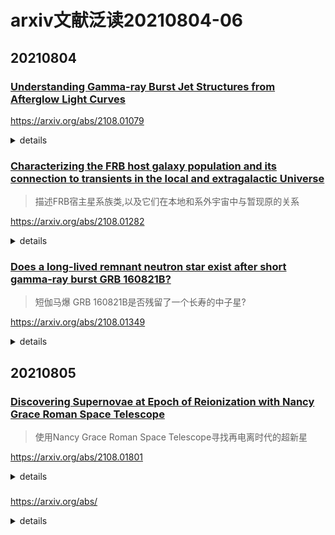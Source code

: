 # arxiv文献泛读20210804-06

## 20210804

### [Understanding Gamma-ray Burst Jet Structures from Afterglow Light Curves](./2108.01079.pdf)

https://arxiv.org/abs/2108.01079

<details>
<summary>details</summary>

Authors: Celia Tandon, Nicole Lloyd-Ronning

Gamma-ray bursts (GRBs), associated with the collapse of massive stars or the collisions of compact objects, are the most luminous events in our universe. However, there is still much to learn about the nature of the relativistic jets launched from the central engines of these objects. We examine how jet structure - that is, the energy and velocity distribution as a function of angle - affects observed GRB afterglow light curves. Using the package afterglowpy, we compute light curves arising from an array of possible jet structures, and present the suite of models that can fit the coincident electromagnetic observations of GW190814 (which is likely due to a background AGN). Our work emphasizes not only the need for broadband spectral and timing data to distinguish among jet structure models, but also the necessity for high resolution radio follow-up to help resolve background sources that may mimic a GRB afterglow. 

- 讨论喷流的结构(能量和速度随角度的分布)如何影响余辉光变曲线
- 使用afterglowpy包,作者计算了在各种可能的喷流结构下的光变曲线, 展示了能够拟合GW190814电磁对应体(可能是一个背景AGN)观测的模型.
- 此研究不仅说明, 为了要区分不同的喷流结构, 还需要宽波段测谱和测光数据; 还说明了需要高分辨率的射电后随观测以分辨可能看起来像GRB余辉的背景源

Q:
- 什么是能量随角度的变化?
- 文章讨论了哪些结构性喷流?
- 不同的结构性喷流对余辉大概有何种影响?

---

A:
- 什么是能量随角度的变化?
  - 就是各个方向的辐射的能量不一样

![fig1](./pics/2108.01079_eq1.png)

- 文章讨论了哪些结构性喷流?

  - 描述参数: 归一化能量$E_{iso}$和角宽度$\theta_c$, 以及截止角宽度$\theta_{wing}$. 截止宽度外的能量为0.

  - 高斯轮廓:

    ![eq2](./pics/2108.01079_eq2.png)

  - 中空锥:

    ![pics](./pics/2108.01079_eq3.png)

  - top-hat:

    ![eq4](./pics/2108.01079_eq4.png)

  - 另外一些对余辉光变有影响的参数为: 爆周介质密度$n_0$, 磁场以及电子密度$\epsilon_B$和$\epsilon_e$, 电子分布指数$p$, 观测视角$\theta_{obs}$. 引力波观测对限制观测角作用很大.

- 不同的结构性喷流对余辉大概有何种影响?

  - 文章没有对此的讨论, 只是用三种模型分别对GW190814的射电对应候选体已有的三个数据点(包含一个上限点, 不确定是谁的观测)做了余辉模型拟合(6GHz), 都能拟合得上.

    ![fig5](./pics/2108.01079_fig1.png)

    ![fig5note](./pics/2108.01079_fig1_note.png)

- 此外, VLA在266天时对候选体拍摄的图像显示了一个双瓣结构, 且从该辐射大概能分辨出两个相隔约3''的成分, 大约对应4kpc, 这对于GRB余辉来说尺度太大了, 故作者认为这个候选体并非GRB余辉, 而是一个更老更大的源, 有可能是一个正经历耀发事件的背景AGN.

- 作者认为需要高分辨率射电数据来分辨GW对应体是真的对应体还是背景如AGN.

- 感觉有点

---

- **可调研点: afterglowpy**

</details>


### [Characterizing the FRB host galaxy population and its connection to transients in the local and extragalactic Universe](./2108.01282.pdf)

> 描述FRB宿主星系族类,以及它们在本地和系外宇宙中与暂现原的关系

https://arxiv.org/abs/2108.01282

<details>
<summary>details</summary>


Authors: Shivani Bhandari, Kasper E. Heintz, Kshitij Aggarwal, et al
Comments: 24 pages, 11 figures, 6 tables. Submitted for publication in the Astrophysical Journal

We present the localization and host galaxies of one repeating and two apparently non-repeating Fast Radio Bursts. FRB20180301A was detected and localized with the Karl G. Jansky Very Large Array to a star-forming galaxy at z=0.3304. FRB20191228A, and FRB20200906A were detected and localized by the Australian Square Kilometre Array Pathfinder to host galaxies at z=0.2430 and z=0.3688, respectively. We combine these with 13 other well-localised FRBs in the literature, and analyse the host galaxy properties. We find no significant differences in the host properties of repeating and apparently non-repeating FRBs. FRB hosts are moderately star-forming, with masses slightly offset from the star-forming main-sequence. Star formation and low-ionization nuclear emission-line region (LINER) emission are major sources of ionization in FRB host galaxies, with the former dominant in repeating FRB hosts. FRB hosts do not track stellar mass and star formation as seen in field galaxies (95% confidence). FRBs are rare in massive red galaxies, suggesting that progenitor formation channels are not solely dominated by delayed channels which lag star formation by gigayears. The global properties of FRB hosts are indistinguishable from core-collapse supernovae (CCSNe) and short gamma-ray bursts (SGRBs) hosts (95% confidence), and the spatial offset (from galaxy centers) of FRBs is consistent with that of the Galactic neutron star population. The spatial offsets of FRBs (normalized to the galaxy effective radius) mostly differs from that of globular clusters (GCs) in late- and early-type galaxies with 95% confidence. 

- 文章给出了三个FRB的位置和宿主星系, 其中一个是重复爆FRB 20180301A, 由VLA发现并定位于z=0.03304处的一个恒星形成星系; 另外的两个明显非重复爆FRB20191228A和FRB20200906A由SKA发现并分别定位于z=0.2430和z=0.3688处的星系.
- 文章将这三个FRB与其它13个精确定位的FRB结合起来,分析它们的宿主星系性质.
  - 重复爆和非重复爆的宿主星系没有明显的差别
  - FRB宿主星系具有中等程度(moderately)的恒星形成(0.03 − 8 $M_{\odot}/yr$), 其质量与star-forming main-sequence稍有差别.
  - 在FRB宿主星系中, 恒星形成以及low-ionization nuclear emission-line region 辐射是电离的主要方式, 其中前者在重复性FRB的宿主星系中占主导.
  - FRB宿主星系的stellar mass和恒星形成率与其它场星系存在区别(FRB hosts do not track stellar mass and star formation as seen in field galaxies (95% confidence))
  - FRB在大质量红星系中很少见, 表明它们的前身星形成途径并非单纯由delayed channels which lag star formation by gigayears主导.
  - FRB宿主星系的整体(global)性质与核塌缩型超新星以及短伽马爆的宿主星系的一些性质(stellar masses, star-formation rates, projected physical offsets, absolute r-band magnitudes, and specific SFRs)并无差别(indistinguishable).
  - FRB在宿主星系中的位置(相对星系中心的偏移量)与系内中子星的位置相当.
  - FRB在宿主星系中的位置与球状星团在晚型和早型星系中的位置大部分都不一样.

---

Q&A:

- star-formation main-sequence是什么?

  - 星系的恒星形成率与星系的恒星质量之间存在一个幂律关系, 在这个关系上的成为"主序恒星形成星系"

  > Recent advances have led to an emerging picture where most galaxies form stars at a level dictated mainly by their stellar masses, and regulated by secular processes. This is seen as a rather tight relation between galaxy star formation rate (SFR) and stellar mass, so called main sequence of star forming galaxyies, in place from redshift ~0 up to ~4. [ref](./refs/1812.07057.pdf)

- low-ionization nuclear emission-line region是什么?如何形成的?有什么特征?

  > A **low-ionization nuclear emission-line region** (LINER) is a type of [galactic](https://en.wikipedia.org/wiki/Galaxy) [nucleus](https://en.wikipedia.org/wiki/Galaxy_nucleus) that is defined by its [spectral line emission](https://en.wikipedia.org/wiki/Spectral_line).  The spectra typically include line emission from [weakly ionized](https://en.wikipedia.org/wiki/Ion) or neutral atoms, such as [O](https://en.wikipedia.org/wiki/Oxygen), [O+](https://en.wikipedia.org/wiki/Oxygen), [N+](https://en.wikipedia.org/wiki/Nitrogen), and [S+](https://en.wikipedia.org/wiki/Sulfur).  Conversely, the spectral line emission from [strongly ionized](https://en.wikipedia.org/wiki/Ion) atoms, such as [O++](https://en.wikipedia.org/wiki/Oxygen), [Ne++](https://en.wikipedia.org/wiki/Neon), and [He+](https://en.wikipedia.org/wiki/Helium), is relatively weak.

- FRB宿主星系与其它星系的区别?

  > We observe a dearth of red galaxies in our current sample of FRB host galaxies.

  ![fig5](./pics/2108.01282_fig5.png)

  > Thus, we conclude that FRB hosts have lower M∗, SFR and sSFR than randomly selected field galaxies weighted by M∗, SFR or sSFR.

  ![fig6](./pics/2108.01282_fig6.png)

  ![fig6note](./pics/2108.01282_fig6_note.png)

- FRB前身星问题?

  > We find that FRBs in our sample do not track the stellar mass and in general are not hosted in old, red and dead galaxies which have old stellar population. The dearth of FRBs in the massive red galaxies suggest that **FRBs are not solely produced in channels with a large average delay between star formation and the FRB source formation** such as magnetars formed via compact object-related systems, including neutron star mergers, or the AIC of a white dwarf to a neutron star. **Current data supports a mix of prompt (core-collapse SNe) and delayed channels for producing FRB progenitors, suggesting that they are drawn from the general stellar population rather than an exotic and rare subpopulation.** Furthermore, FRB hosts do not follow the specific SFRs of star-forming galaxies, nor do they track the star formation rates of field galaxies in the nearby Universe.

  - FRB不仅只通过从恒星形成到FRB前身形成之间有很长时间延迟的途径产生, 也会通过一些瞬时(prompt)过程(CCSNe)产生.???

---

背景知识:

- 大多数FRB发生的位置显著偏离其宿主星系的中心, 且这些位置并不位于那些高于星系平均恒星形成和平均stellar mass surface densities的区域.
- 大多数FRB宿主星系在红外波段显示出旋臂特征, 且FRB发生的位置应该在旋臂上.
- 一些分析(host-burst offset distribution and other host properties)排除了LGRB和SLSNe是FRB来源的可能性, 支持致密星合并事件,吸积导致的白矮星塌缩以及核塌缩超新星作为非重复性FRB可能的产生机制.

</details>


### [Does a long-lived remnant neutron star exist after short gamma-ray burst GRB 160821B?](./2108.01349.pdf)

> 短伽马爆 GRB 160821B是否残留了一个长寿的中子星?

https://arxiv.org/abs/2108.01349

<details>
<summary>details</summary>

Authors: Guang-Lei Wu, Yun-Wei Yu, Jin-Ping Zhu
Comments: 7 pages, 2 figures

Mergers of double neutron stars (DNSs) could lead to the formation of a long-lived massive remnant NS, which has been previously suggested to explain the AT 2017gfo kilonova emission in the famous GW170817 event. For an NS-affected kilonova, it is expected that a non-thermal emission component can be contributed by a pulsar wind nebula (PWN), which results from the interaction of the wind from the remnant NS with the preceding merger ejecta. Then, the discovery of such a non-thermal PWN emission can provide an evidence for the existence of the remnant NS. Similar to GRB 170817A, GRB 160821B is also one of the nearest short gamma-ray bursts (SGRBs). A candidate kilonova is widely believed to appear in the ultraviolet-optical-infrared afterglows of GRB 160821B. Here, by modeling the afterglow light curves and spectra of GRB 160821B, we find that the invoking of a non-thermal PWN emission can indeed be well consistent with the observational data. This may indicate that the formation of a stable massive NS could be not rare in the DNS merger events and, thus, the equation of state of the post-merger NSs should be stiff enough. 

- 双中子星并合时发生的短伽马爆可能会遗留下一个长寿的大质量中子星. 
- 对于一个受中子星影响的千新星, 中子星星风与抛射物相互作用而形成的脉冲星星风星云可能会贡献非热的辐射成分.
- GRB 160821B 被认为伴随有一个千新星, 文章通过拟合余辉光变曲线和光谱, 发现一个非热的PWM成分可以参与数据拟合并符合得较好, 文章进而认为这可能表示双子星并合后形成一稳定的大质量中子星这一现象可能并不罕见.

</details>

## 20210805

### [Discovering Supernovae at Epoch of Reionization with Nancy Grace Roman Space Telescope](./2108.01801.pdf)

> 使用Nancy Grace Roman Space Telescope寻找再电离时代的超新星

https://arxiv.org/abs/2108.01801

<details>
<summary>details</summary>

Authors: Takashi J. Moriya, Robert M. Quimby, Brant E. Robertson
Comments: 14 pages, 9 figures, 1 table, submitted to The Astrophysical Journal

Massive stars play critical roles for the reionization of the Universe. Individual massive stars at the reionization epoch (z > 6) are too faint to observe and quantify their contributions to reionization. Some massive stars, however, explode as superluminous supernovae (SLSNe) or pair-instability supernovae (PISNe) that are luminous enough to observe even at z > 6 and allow for the direct characterization of massive star properties at the reionization epoch. In addition, hypothetical long-sought-after PISNe are expected to be present preferentially at high redshifts, and their discovery will have a tremendous impact on our understanding of massive star evolution and the formation of stellar mass black holes. 

The near-infrared Wide Field Instrument on Nancy Grace Roman Space Telescope will excel at discovering such rare high-redshift supernovae. In this work, we investigate the best survey strategy to discover and identify SLSNe and PISNe at z > 6 with Roman. We show that the combination of the F158 and F213 filters can clearly separate both SLSNe and PISNe at z > 6 from nearby supernovae through their colors and magnitudes. The limiting magnitudes are required to be 27.0 mag and 26.5 mag in the F158 and F213 filters, respectively, to identify supernovae at z > 6. If we conduct a 10 deg2 transient survey with these limiting magnitudes for 5 years with a cadence of one year, we expect to discover 22.5 +- 2.8 PISNe and 3.1 +- 0.3 SLSNe at z > 6, depending on the cosmic star-formation history. The same survey is estimated to discover 76.1 +- 8.2 PISNe and 9.1 +- 0.9 SLSNe at 5 < z < 6. Such a supernova survey requires the total observational time of approximately 525 hours in 5 years. The legacy data acquired with the survey will also be beneficial for many different science cases including the study of high-redshift galaxies. 

- 一些z>6的大质量恒星会以超亮超新星或者对不稳定超新星(PISNe)的形式爆发. 观测这样的超新星有助于了解再电离时期的大质量恒星的性质.
- Nancy Grace Roman Space Telescope上的近红外宽大视场设备将致力于发现这类罕见的高红移超新星. 文章研究了使用该望远镜发现和证认z>6的SLSNe 和 PISNe的最佳巡天策略, 论述了使用F158和F213滤光片的组合可以将这两类超新星从其它种类超新星中区分开.
- 要达到目的, 两滤光片的极限星等分别应该达到27等和26.5等.
- 如果以这样的深度进行5年(周期为一年)的10平方度暂现源巡天, 则预期发现z>6的22.5+-2.8个PISNe和3.1+-0.3个SLSNe, 以及5<z<6的76.1+-8.2个PISNe和9.1+-0.9个SLSNe

---

Q:

- Nancy Grace Roman Space Telescope?

  > Roman, which is planned to be launched in the mid-2020’s, will enable community-driven transient survey programs that can discover SNe at z > 6.

- 10平方度巡天?

  >  The Roman Wide Field Instrument has an effective field-of-view of 0.281 deg2 and requires 36 pointings to cover a 10 deg2 area.

- F158, F213?

  ![fig2](./pics/2108.01801_fig2.png)

- [Nancy wiki](https://en.wikipedia.org/wiki/Nancy_Grace_Roman_Space_Telescope)

</details>

### [](./.pdf)

> 

https://arxiv.org/abs/

<details>
<summary>details</summary>

Authors: 
Comments: 

</details>